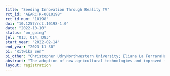 ```yaml
---
title: "Seeding Innovation Through Reality TV"
rct_id: "AEARCTR-0010198"
rct_id_num: "10198"
doi: "10.1257/rct.10198-1.0"
date: "2022-10-10"
status: "on_going"
jel: "O13, O14, D83"
start_year: "2022-02-14"
end_year: "2023-11-30"
pi: "Ritwika Sen"
pi_other: "Christopher UdryNorthwestern University; Eliana La FerraraHarvard University"
abstract: "The adoption of new agricultural technologies and improved farming practices are key elements of structural transformation and drivers of increased productivity in agriculture (Bustos, Caprettini and Ponticelli, 2016). Yet agricultural productivity remains far below its potential in many Sub-Saharan African countries. Our project investigates whether an innovative approach to provide technical information, consisting of agri-edutainment (educational entertainment) programs broadcasted on national television, can help to meet the informational needs of farmers. Two key distinguishing features of TV programs are that (i) they can easily convey information also to populations with relatively low literacy levels, and (ii) they are easy to distribute at scale at low marginal cost compared to traditional extension services. TV may also be a particularly useful medium to mitigate gender gaps in access and effectiveness of traditional extension services, to the extent that TV viewership is less gender-imbalanced than access to other services. Prior market research in Kenya indicates that a “makeover style” reality television show focused on farming as business helped to boost farmer incomes at a cost of only $0.50 per viewer. We leverage the planned rollout of this television program to Uganda (in 2022/23) to measure the causal impact and cost-effectiveness of the show in diffusing recommended techniques, and to better understand the process of information transmission and learning in agriculture. "
layout: registration
---
```


